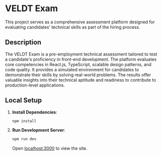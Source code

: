 # VELDT Exam

This project serves as a comprehensive assessment platform designed for evaluating candidates' technical skills as part of the hiring process.

## Description

The VELDT Exam is a pre-employment technical assessment tailored to test a candidate's proficiency in front-end development. The platform evaluates core competencies in React.js, TypeScript, scalable design patterns, and code quality. It provides a simulated environment for candidates to demonstrate their skills by solving real-world problems. The results offer valuable insights into their technical aptitude and readiness to contribute to production-level applications.

## Local Setup

1. **Install Dependencies**:

   ```sh
   npm install
   ```

2. **Run Development Server**:

   ```sh
   npm run dev
   ```

   Open [localhost:3000](http://localhost:3000) to view the site.
